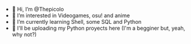 - 👋 Hi, I’m @Thepicolo
- 👀 I’m interested in Videogames, osu! and anime
- 🌱 I’m currently learning Shell, some SQL and Python
- 📖 I'll be uploading my Python proyects here (I'm a begginer but, yeah, why not?)

<!---
Jorgeablade/Jorgeablade is a ✨ special ✨ repository because its `README.md` (this file) appears on your GitHub profile.
You can click the Preview link to take a look at your changes.
--->

